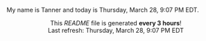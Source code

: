 My name is Tanner and today is Thursday, March 28, 9:07 PM EDT.

<p align="center">This <i>README</i> file is generated <b>every 3 hours</b>!</br>Last refresh: Thursday, March 28, 9:07 PM EDT<br /></p>
